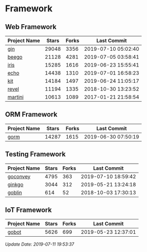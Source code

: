 # Framework

## Web Framework

| Project Name | Stars | Forks | Last Commit |
| ------------ | ----- | ----- | ----------- |
| [gin](https://github.com/gin-gonic/gin) | 29048 | 3356 | 2019-07-10 05:02:40 |
| [beego](https://github.com/astaxie/beego) | 21128 | 4281 | 2019-07-05 03:58:41 |
| [iris](https://github.com/kataras/iris) | 15285 | 1616 | 2019-06-23 15:55:41 |
| [echo](https://github.com/labstack/echo) | 14438 | 1310 | 2019-07-01 16:58:23 |
| [kit](https://github.com/go-kit/kit) | 14184 | 1497 | 2019-06-24 11:05:17 |
| [revel](https://github.com/revel/revel) | 11194 | 1335 | 2018-10-30 13:23:52 |
| [martini](https://github.com/go-martini/martini) | 10613 | 1089 | 2017-01-21 21:58:54 |

## ORM Framework

| Project Name | Stars | Forks | Last Commit |
| ------------ | ----- | ----- | ----------- |
| [gorm](https://github.com/jinzhu/gorm) | 14287 | 1615 | 2019-06-30 07:50:19 |

## Testing Framework

| Project Name | Stars | Forks | Last Commit |
| ------------ | ----- | ----- | ----------- |
| [goconvey](https://github.com/smartystreets/goconvey) | 4795 | 363 | 2019-07-10 18:59:42 |
| [ginkgo](https://github.com/onsi/ginkgo) | 3044 | 312 | 2019-05-21 13:24:18 |
| [goblin](https://github.com/franela/goblin) | 614 | 52 | 2018-10-03 17:30:13 |

## IoT Framework

| Project Name | Stars | Forks | Last Commit |
| ------------ | ----- | ----- | ----------- |
| [gobot](https://github.com/hybridgroup/gobot) | 5626 | 699 | 2019-05-23 12:37:01 |

*Update Date: 2019-07-11 19:53:37*